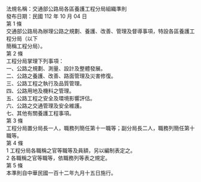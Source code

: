法規名稱：交通部公路局各區養護工程分局組織準則  
發布日期：民國 112 年 10 月 04 日  
第 1 條  
交通部公路局為辦理公路之規劃、養護、改善、管理及督導事項，特設各區養護工程分局（以下  
簡稱工程分局）。  
第 2 條  
工程分局掌理下列事項：  
一、公路之規劃、測量、設計及整體發展。  
二、公路之養護、改善、路面管理及災害修復。  
三、公路工程之執行及品質管理。  
四、公路用地及機料之管理。  
五、公路工程之安全及環境影響評估。  
六、公路之交通管理及安全維護。  
七、其他有關養護工程事項。  
第 3 條  
工程分局置分局長一人，職務列簡任第十一職等；副分局長二人，職務列簡任第十職等。  
第 4 條  
1 工程分局各職稱之官等職等及員額，另以編制表定之。  
2 各職稱之官等職等，依職務列等表之規定。  
第 5 條  
本準則自中華民國一百十二年九月十五日施行。  


